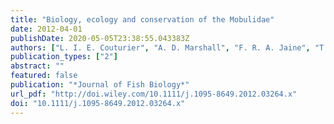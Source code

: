 ```yaml
---
title: "Biology, ecology and conservation of the Mobulidae"
date: 2012-04-01
publishDate: 2020-05-05T23:38:55.043383Z
authors: ["L. I. E. Couturier", "A. D. Marshall", "F. R. A. Jaine", "T. Kashiwagi", "S. J. Pierce", "K. A. Townsend", "S. J. Weeks", "M. B. Bennett", "A. J. Richardson"]
publication_types: ["2"]
abstract: ""
featured: false
publication: "*Journal of Fish Biology*"
url_pdf: "http://doi.wiley.com/10.1111/j.1095-8649.2012.03264.x"
doi: "10.1111/j.1095-8649.2012.03264.x"
---
```


